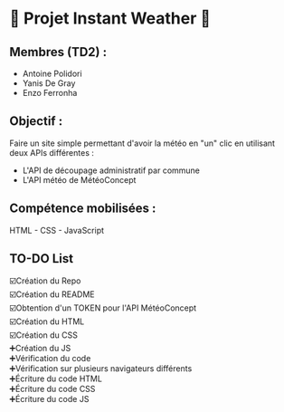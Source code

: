 # 🎉 Projet Instant Weather 🎉

## Membres (TD2) :  
- Antoine Polidori
- Yanis De Gray
- Enzo Ferronha

## Objectif : 
Faire un site simple permettant d'avoir la météo en "un" clic en utilisant deux APIs différentes :  
- L'API de découpage administratif par commune
- L'API météo de MétéoConcept

## Compétence mobilisées :
HTML - CSS - JavaScript

## TO-DO List
☑️Création du Repo  
☑️Création du README  
☑️Obtention d'un TOKEN pour l'API MétéoConcept  
☑️Création du HTML  
☑️Création du CSS  
➕Création du JS  
➕Vérification du code  
➕Vérification sur plusieurs navigateurs différents  
➕Écriture du code HTML  
➕Écriture du code CSS  
➕Écriture du code JS  
